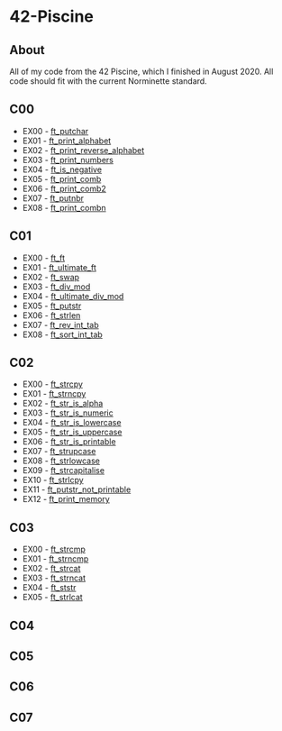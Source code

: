 # 42-Piscine

## About

All of my code from the 42 Piscine, which I finished in August 2020. All code should fit with the current Norminette standard.

## C00
- EX00 - [ft_putchar](https://github.com/hopelucas/42-Piscine/tree/main/Projects%20(C00%20-%20C07)/C00/ex00)
- EX01 - [ft_print_alphabet](https://github.com/hopelucas/42-Piscine/tree/main/Projects%20(C00%20-%20C07)/C00/ex01)
- EX02 - [ft_print_reverse_alphabet](https://github.com/hopelucas/42-Piscine/tree/main/Projects%20(C00%20-%20C07)/C00/ex02)
- EX03 - [ft_print_numbers](https://github.com/hopelucas/42-Piscine/tree/main/Projects%20(C00%20-%20C07)/C00/ex03)
- EX04 - [ft_is_negative](https://github.com/hopelucas/42-Piscine/tree/main/Projects%20(C00%20-%20C07)/C00/ex04)
- EX05 - [ft_print_comb](https://github.com/hopelucas/42-Piscine/tree/main/Projects%20(C00%20-%20C07)/C00/ex05)
- EX06 - [ft_print_comb2](https://github.com/hopelucas/42-Piscine/tree/main/Projects%20(C00%20-%20C07)/C00/ex06)
- EX07 - [ft_putnbr](https://github.com/hopelucas/42-Piscine/tree/main/Projects%20(C00%20-%20C07)/C00/ex07)
- EX08 - [ft_print_combn](https://github.com/hopelucas/42-Piscine/tree/main/Projects%20(C00%20-%20C07)/C00/ex08)

## C01

- EX00 - [ft_ft](https://github.com/hopelucas/42-Piscine/tree/main/Projects%20(C00%20-%20C07)/C01/ex00)
- EX01 - [ft_ultimate_ft](https://github.com/hopelucas/42-Piscine/tree/main/Projects%20(C00%20-%20C07)/C01/ex01)
- EX02 - [ft_swap](https://github.com/hopelucas/42-Piscine/tree/main/Projects%20(C00%20-%20C01)/C01/ex02)
- EX03 - [ft_div_mod](https://github.com/hopelucas/42-Piscine/tree/main/Projects%20(C00%20-%20C07)/C01/ex03)
- EX04 - [ft_ultimate_div_mod](https://github.com/hopelucas/42-Piscine/tree/main/Projects%20(C00%20-%20C07)/C01/ex04)
- EX05 - [ft_putstr](https://github.com/hopelucas/42-Piscine/tree/main/Projects%20(C00%20-%20C07)/C01/ex05)
- EX06 - [ft_strlen](https://github.com/hopelucas/42-Piscine/tree/main/Projects%20(C00%20-%20C07)/C01/ex06)
- EX07 - [ft_rev_int_tab](https://github.com/hopelucas/42-Piscine/tree/main/Projects%20(C00%20-%20C07)/C01/ex07)
- EX08 - [ft_sort_int_tab](https://github.com/hopelucas/42-Piscine/tree/main/Projects%20(C00%20-%20C07)/C01/ex08)

## C02

- EX00 - [ft_strcpy](https://github.com/hopelucas/42-Piscine/tree/main/Projects%20(C00%20-%20C07)/C02/ex00)
- EX01 - [ft_strncpy](https://github.com/hopelucas/42-Piscine/tree/main/Projects%20(C00%20-%20C07)/C02/ex01)
- EX02 - [ft_str_is_alpha](https://github.com/hopelucas/42-Piscine/tree/main/Projects%20(C00%20-%20C01)/C02/ex02)
- EX03 - [ft_str_is_numeric](https://github.com/hopelucas/42-Piscine/tree/main/Projects%20(C00%20-%20C07)/C02/ex03)
- EX04 - [ft_str_is_lowercase](https://github.com/hopelucas/42-Piscine/tree/main/Projects%20(C00%20-%20C07)/C02/ex04)
- EX05 - [ft_str_is_uppercase](https://github.com/hopelucas/42-Piscine/tree/main/Projects%20(C00%20-%20C07)/C02/ex05)
- EX06 - [ft_str_is_printable](https://github.com/hopelucas/42-Piscine/tree/main/Projects%20(C00%20-%20C07)/C02/ex06)
- EX07 - [ft_strupcase](https://github.com/hopelucas/42-Piscine/tree/main/Projects%20(C00%20-%20C07)/C02/ex07)
- EX08 - [ft_strlowcase](https://github.com/hopelucas/42-Piscine/tree/main/Projects%20(C00%20-%20C07)/C02/ex08)
- EX09 - [ft_strcapitalise](https://github.com/hopelucas/42-Piscine/tree/main/Projects%20(C00%20-%20C07)/C02/ex09)
- EX10 - [ft_strlcpy](https://github.com/hopelucas/42-Piscine/tree/main/Projects%20(C00%20-%20C07)/C02/ex10)
- EX11 - [ft_putstr_not_printable](https://github.com/hopelucas/42-Piscine/tree/main/Projects%20(C00%20-%20C07)/C02/ex11)
- EX12 - [ft_print_memory](https://github.com/hopelucas/42-Piscine/tree/main/Projects%20(C00%20-%20C07)/C02/ex12)

## C03
- EX00 - [ft_strcmp](https://github.com/hopelucas/42-Piscine/tree/main/Projects%20(C00%20-%20C07)/C03/ex00)
- EX01 - [ft_strncmp](https://github.com/hopelucas/42-Piscine/tree/main/Projects%20(C00%20-%20C07)/C03/ex01)
- EX02 - [ft_strcat](https://github.com/hopelucas/42-Piscine/tree/main/Projects%20(C00%20-%20C01)/C03/ex02)
- EX03 - [ft_strncat](https://github.com/hopelucas/42-Piscine/tree/main/Projects%20(C00%20-%20C07)/C03/ex03)
- EX04 - [ft_ststr](https://github.com/hopelucas/42-Piscine/tree/main/Projects%20(C00%20-%20C07)/C03/ex04)
- EX05 - [ft_strlcat](https://github.com/hopelucas/42-Piscine/tree/main/Projects%20(C00%20-%20C07)/C03/ex05)

## C04

## C05

## C06

## C07


